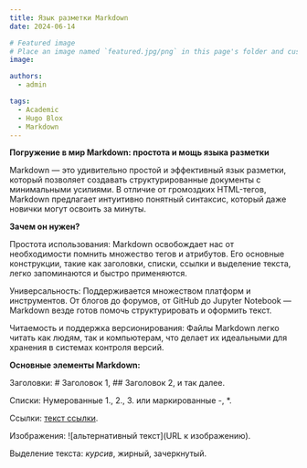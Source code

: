 ```yaml
---
title: Язык разметки Markdown
date: 2024-06-14

# Featured image
# Place an image named `featured.jpg/png` in this page's folder and customize its options here.
image:

authors:
  - admin

tags:
  - Academic
  - Hugo Blox
  - Markdown
---
```


**Погружение в мир Markdown: простота и мощь языка разметки**

Markdown — это удивительно простой и эффективный язык разметки, который позволяет создавать структурированные документы с минимальными усилиями. В отличие от громоздких HTML-тегов, Markdown предлагает интуитивно понятный синтаксис, который даже новички могут освоить за минуты.

**Зачем он нужен?**

Простота использования: Markdown освобождает нас от необходимости помнить множество тегов и атрибутов. Его основные конструкции, такие как заголовки, списки, ссылки и выделение текста, легко запоминаются и быстро применяются.

Универсальность: Поддерживается множеством платформ и инструментов. От блогов до форумов, от GitHub до Jupyter Notebook — Markdown везде готов помочь структурировать и оформить текст.

Читаемость и поддержка версионирования: Файлы Markdown легко читать как людям, так и компьютерам, что делает их идеальными для хранения в системах контроля версий.

**Основные элементы Markdown:**

Заголовки: # Заголовок 1, ## Заголовок 2, и так далее.

Списки: Нумерованные 1., 2., 3. или маркированные -, *.

Ссылки: [текст ссылки](URL).

Изображения: ![альтернативный текст](URL к изображению).

Выделение текста: *курсив*, жирный, зачеркнутый.
